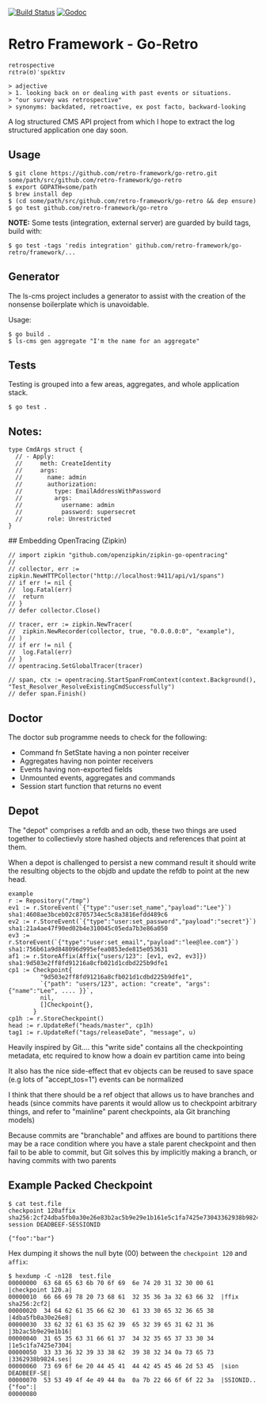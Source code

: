 
[![Build Status](https://travis-ci.org/retro-framework/go-retro.svg?branch=master)](https://travis-ci.org/retro-framework/go-retro) [![Godoc](http://img.shields.io/badge/godoc-reference-blue.svg?style=flat)](https://godoc.org/github.com/retro-framework/go-retro)

# Retro Framework - Go-Retro

    retrospective
    rɛtrə(ʊ)ˈspɛktɪv

    > adjective
    > 1. looking back on or dealing with past events or situations.
    > "our survey was retrospective"
    > synonyms:	backdated, retroactive, ex post facto, backward-looking

A log structured CMS API project from which I hope to extract the log
structured application one day soon.

## Usage

    $ git clone https://github.com/retro-framework/go-retro.git some/path/src/github.com/retro-framework/go-retro
    $ export GOPATH=some/path
    $ brew install dep
    $ (cd some/path/src/github.com/retro-framework/go-retro && dep ensure)
    $ go test github.com/retro-framework/go-retro

**NOTE:** Some tests (integration, external server) are guarded by build tags, build with:

    $ go test -tags 'redis integration' github.com/retro-framework/go-retro/framework/...
  
## Generator

The ls-cms project includes a generator to assist with the creation of the
nonsense boilerplate which is unavoidable.

Usage:

    $ go build .
    $ ls-cms gen aggregate "I'm the name for an aggregate"

## Tests

Testing is grouped into a few areas, aggregates, and whole application stack.

    $ go test .

## Notes:

    type CmdArgs struct {
      // - Apply:
      //     meth: CreateIdentity
      //     args:
      //       name: admin
      //       authorization:
      //         type: EmailAddressWithPassword
      //         args:
      //           username: admin
      //           password: supersecret
      //       role: Unrestricted
    }

## Embedding OpenTracing (Zipkin)

    // import zipkin "github.com/openzipkin/zipkin-go-opentracing"
    //
    // collector, err := zipkin.NewHTTPCollector("http://localhost:9411/api/v1/spans")
	// if err != nil {
	// 	log.Fatal(err)
	// 	return
	// }
	// defer collector.Close()

	// tracer, err := zipkin.NewTracer(
	// 	zipkin.NewRecorder(collector, true, "0.0.0.0:0", "example"),
	// )
	// if err != nil {
	// 	log.Fatal(err)
	// }
	// opentracing.SetGlobalTracer(tracer)

	// span, ctx := opentracing.StartSpanFromContext(context.Background(), "Test_Resolver_ResolveExistingCmdSuccessfully")
	// defer span.Finish()

## Doctor

The doctor sub programme needs to check for the following:

- Command fn SetState having a non pointer receiver
- Aggregates having non pointer receivers
- Events having non-exported fields
- Unmounted events, aggregates and commands
- Session start function that returns no event

## Depot

The "depot" comprises a refdb and an odb, these two things are used together to
collectievly store hashed objects and references that point at them.

When a depot is challenged to persist a new command result it should write the
resulting objects to the objdb and update the refdb to point at the new head.

    example
    r := Repository("/tmp")
    ev1 := r.StoreEvent(`{"type":"user:set_name","payload":"Lee"}`)           sha1:4608ae3bceb02c8705734ec5c8a3816efdd489c6
    ev2 := r.StoreEvent(`{"type":"user:set_password","payload":"secret"}`)    sha1:21a4ae47f90ed02b4e310045c05eda7b3e86a050
    ev3 := r.StoreEvent(`{"type":"user:set_email","payload":"lee@lee.com"}`)  sha1:756b61a9d848096d995efea0853ede815e053631
    af1 := r.StoreAffix(Affix{"users/123": [ev1, ev2, ev3]})                  sha1:9d503e2ff8fd91216a8cfb021d1cdbd225b9dfe1
    cp1 := Checkpoint{
             "9d503e2ff8fd91216a8cfb021d1cdbd225b9dfe1",
             `{"path": "users/123", action: "create", "args": {"name":"Lee", .... }}`,
             nil,
             []Checkpoint{},
           }
    cp1h := r.StoreCheckpoint()
    head := r.UpdateRef("heads/master", cp1h)
    tag1 := r.UpdateRef("tags/releaseDate", "message", u)

Heavily inspired by Git.... this "write side" contains all the checkpointing
metadata, etc required to know how a doain ev partition came into being

It also has the nice side-effect that ev objects can be reused to save
space (e.g lots of "accept_tos=1") events can be normalized

I think that there should be a ref object that allows us to have branches
and heads (since commits have parents it would allow us to checkpoint
arbitrary things, and refer to "mainline" parent checkpoints, ala Git
branching models)

Because commits are "branchable" and affixes are bound to partitions
there may be a race condition where you have a stale parent checkpoint
and then fail to be able to commit, but Git solves this by implicitly
making a branch, or having commits with two parents

## Example Packed Checkpoint

    $ cat test.file
    checkpoint 120affix sha256:2cf24dba5fb0a30e26e83b2ac5b9e29e1b161e5c1fa7425e73043362938b9824
    session DEADBEEF-SESSIONID

    {"foo":"bar"}

Hex dumping it shows the null byte (00) between the `checkpoint 120` and `affix`:

    $ hexdump -C -n128  test.file
    00000000  63 68 65 63 6b 70 6f 69  6e 74 20 31 32 30 00 61  |checkpoint 120.a|
    00000010  66 66 69 78 20 73 68 61  32 35 36 3a 32 63 66 32  |ffix sha256:2cf2|
    00000020  34 64 62 61 35 66 62 30  61 33 30 65 32 36 65 38  |4dba5fb0a30e26e8|
    00000030  33 62 32 61 63 35 62 39  65 32 39 65 31 62 31 36  |3b2ac5b9e29e1b16|
    00000040  31 65 35 63 31 66 61 37  34 32 35 65 37 33 30 34  |1e5c1fa7425e7304|
    00000050  33 33 36 32 39 33 38 62  39 38 32 34 0a 73 65 73  |3362938b9824.ses|
    00000060  73 69 6f 6e 20 44 45 41  44 42 45 45 46 2d 53 45  |sion DEADBEEF-SE|
    00000070  53 53 49 4f 4e 49 44 0a  0a 7b 22 66 6f 6f 22 3a  |SSIONID..{"foo":|
    00000080


